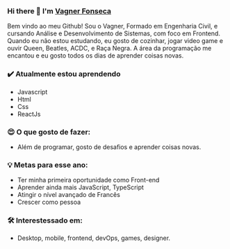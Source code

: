 
### Hi there 👋 I'm [Vagner Fonseca](https://www.linkedin.com/in/vagnercfonseca/)

Bem vindo ao meu Github! Sou o Vagner, Formado em Engenharia Civil, e cursando Análise e Desenvolvimento de Sistemas, com foco em Frontend.  Quando eu não estou estudando, eu gosto de cozinhar, jogar video game e ouvir Queen, Beatles, ACDC, e Raça Negra. 
A área da programação me encantou e eu gosto todos os dias de aprender coisas novas.

### ✔️ Atualmente estou aprendendo
- Javascript 
- Html
- Css
- ReactJs

### 😍 O que gosto de fazer:
- Além de programar, gosto de desafios e aprender coisas novas.

### 💡 Metas para esse ano:
- Ter minha primeira oportunidade como Front-end
- Aprender ainda mais JavaScript, TypeScript
- Atingir o nível avançado de Francês
- Crescer como pessoa

### 🛠 Interestessado em:
- Desktop, mobile, frontend, devOps, games, designer.
